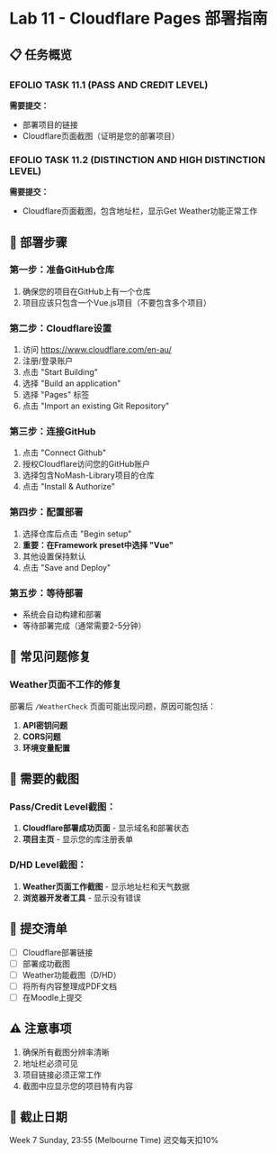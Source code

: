 # Lab 11 - Cloudflare Pages 部署指南

## 📋 任务概览

### EFOLIO TASK 11.1 (PASS AND CREDIT LEVEL)
**需要提交：**
- 部署项目的链接
- Cloudflare页面截图（证明是您的部署项目）

### EFOLIO TASK 11.2 (DISTINCTION AND HIGH DISTINCTION LEVEL)
**需要提交：**
- Cloudflare页面截图，包含地址栏，显示Get Weather功能正常工作

## 🚀 部署步骤

### 第一步：准备GitHub仓库
1. 确保您的项目在GitHub上有一个仓库
2. 项目应该只包含一个Vue.js项目（不要包含多个项目）

### 第二步：Cloudflare设置
1. 访问 https://www.cloudflare.com/en-au/
2. 注册/登录账户
3. 点击 "Start Building"
4. 选择 "Build an application"
5. 选择 "Pages" 标签
6. 点击 "Import an existing Git Repository"

### 第三步：连接GitHub
1. 点击 "Connect Github"
2. 授权Cloudflare访问您的GitHub账户
3. 选择包含NoMash-Library项目的仓库
4. 点击 "Install & Authorize"

### 第四步：配置部署
1. 选择仓库后点击 "Begin setup"
2. **重要：在Framework preset中选择 "Vue"**
3. 其他设置保持默认
4. 点击 "Save and Deploy"

### 第五步：等待部署
- 系统会自动构建和部署
- 等待部署完成（通常需要2-5分钟）

## 🔧 常见问题修复

### Weather页面不工作的修复
部署后 `/WeatherCheck` 页面可能出现问题，原因可能包括：

1. **API密钥问题**
2. **CORS问题**
3. **环境变量配置**

## 📸 需要的截图

### Pass/Credit Level截图：
1. **Cloudflare部署成功页面** - 显示域名和部署状态
2. **项目主页** - 显示您的库注册表单

### D/HD Level截图：
1. **Weather页面工作截图** - 显示地址栏和天气数据
2. **浏览器开发者工具** - 显示没有错误

## 📝 提交清单

- [ ] Cloudflare部署链接
- [ ] 部署成功截图
- [ ] Weather功能截图（D/HD）
- [ ] 将所有内容整理成PDF文档
- [ ] 在Moodle上提交

## ⚠️ 注意事项

1. 确保所有截图分辨率清晰
2. 地址栏必须可见
3. 项目链接必须正常工作
4. 截图中应显示您的项目特有内容

## 📅 截止日期
Week 7 Sunday, 23:55 (Melbourne Time)
迟交每天扣10% 